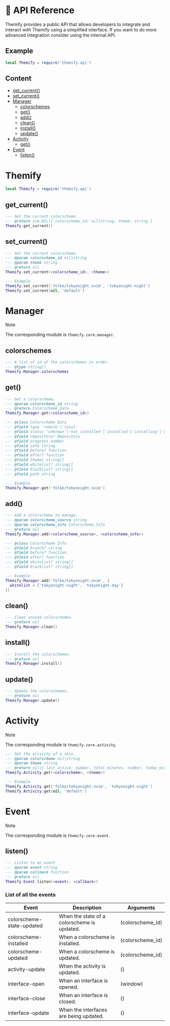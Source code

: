 # 🔌 API Reference

Themify provides a public API that allows developers to integrate and interact with Themify using a simplified interface. If you want to do more advanced integration consider using the internal API.

## Example

```lua
local Themify = require('themify.api')
```

## Content

- [get_current()](#get_current)
- [set_current()](#set_current)
- [Manager](#manager)
  - [colorschemes](#colorschemes)
  - [get()](#get)
  - [add()](#add)
  - [clean()](#clean)
  - [install()](#install)
  - [update()](#update)
- [Activity](#activity)
  - [get()](#get-1)
- [Event](#event)
  - [listen()](#listen)

# Themify

```lua
local Themify = require('themify.api')
```

## get_current()

```lua
--- Get the current colorscheme.
--- @return vim.NIL|{ colorscheme_id: nil|string, theme: string }
Themify.get_current()
```

## set_current()

```lua
--- Set the current colorscheme.
--- @param colorscheme_id nil|string
--- @param theme string
--- @return nil
Themify.set_current(<colorscheme_id>, <theme>)

--- Example
Themify.set_current('folke/tokyonight.nvim', 'tokyonight-night')
Themify.set_current(nil, 'default')
```

# Manager

> [!NOTE]
> The corresponding module is `themify.core.manager`.

## colorschemes

```lua
--- A list of id of the colorschemes in order.
--- @type string[]
Themify.Manager.colorschemes
```

## get()

```lua
--- Get a colorscheme.
--- @param colorscheme_id string
--- @return Colorscheme_Data
Themify.Manager.get(<colorscheme_id>)

--- @class Colorscheme_Data
--- @field type 'remote'|'local'
--- @field status 'unknown'|'not_installed'|'installed'|'installing'|'updating'|'failed'
--- @field repository? Repository
--- @field progress number
--- @field info string
--- @field before? function
--- @field after? function
--- @field themes string[]
--- @field whitelist? string[]
--- @field blacklist? string[]
--- @field path string

--- Example
Themify.Manager.get('folke/tokyonight.nvim')
```

## add()

```lua
--- Add a colorscheme to manage.
--- @param colorscheme_source string
--- @param colorscheme_info Colorscheme_Info
--- @return nil
Themify.Manager.add(<colorscheme_source>, <colorscheme_info>)

--- @class Colorscheme_Info
--- @field branch? string
--- @field before? function
--- @field after? function
--- @field whitelist? string[]
--- @field blacklist? string[]

--- Example
Themify.Manager.add('folke/tokyonight.nvim', {
  whitelist = {'tokyonight-night', 'tokyonight-day'}
})
```

## clean()

```lua
--- Clean unused colorschemes.
--- @return nil
Themify.Manager.clean()
```

## install()

```lua
--- Install the colorschemes.
--- @return nil
Themify.Manager.install()
```

## update()

```lua
--- Update the colorschemes.
--- @return nil
Themify.Manager.update()
```

# Activity

> [!NOTE]
> The corresponding module is `themify.core.activity`.

```lua
--- Get the activity of a skin.
--- @param colorscheme nil|string
--- @param theme string
--- @return nil|{ last_active: number, total_minutes: number, today_minutes: number }
Themify.Activity.get(<colorscheme>, <theme>)

--- Example
Themify.Activity.get('folke/tokyonight.nvim', 'tokyonight-night')
Themify.Activity.get(nil, 'default')
```

# Event

> [!NOTE]
> The corresponding module is `themify.core.event`.

## listen()

```lua
--- Listen to an event.
--- @param event string
--- @param callback function
--- @return nil
Themify.Event.listen(<event>, <callback>)
```

### List of all the events

| Event                     | Description                                   | Arguments        |
| ---                       | ---                                           | ---              |
| colorscheme-state-updated | When the state of a colorscheme is updated.   | (colorscheme_id) |
| colorscheme-installed     | When a colorscheme is installed.              | (colorscheme_id) |
| colorscheme-updated       | When a colorscheme is updated.                | (colorscheme_id) |
| activity-update           | When the activity is updated.                 | ()               |
| interface-open            | When an interface is opened.                  | (window)         |
| interface-close           | When an interface is closed.                  | ()               |
| interface-update          | When the interfaces are being updated.        | ()               |
